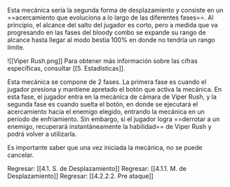 
Esta mecánica sería la segunda forma de desplazamiento y consiste en un ==acercamiento que evoluciona a lo largo de las diferentes fases==. Al principio, el alcance del salto del jugador es corto, pero a medida que va progresando en las fases del bloody combo se expande su rango de alcance hasta llegar al modo bestia 100% en donde no tendría un rango limite.

![[Viper Rush.png]]
Para obtener más información sobre las cifras específicas, consultar [[5. Estadísticas]].

Esta mecánica se compone de 2 fases. La primera fase es cuando el jugador presiona y mantiene apretado el botón que activa la mecánica. En esta fase, el jugador entra en la mecánica de cámara de Viper Rush, y la segunda fase es cuando suelta el botón, en donde se ejecutará el acercamiento hacia el enemigo elegido, entrando la mecánica en un período de enfriamiento. Sin embargo, si el jugador logra ==derrotar a un enemigo, recuperará instantáneamente la habilidad== de Viper Rush y podrá volver a utilizarla.

Es importante saber que una vez iniciada la mecánica, no se puede cancelar.


Regresar: [[4.1. S. de Desplazamiento]]
Regresar: [[4.1.1. M. de Desplazamiento]]
Regresar: [[4.2.2.2. Pre ataque]]